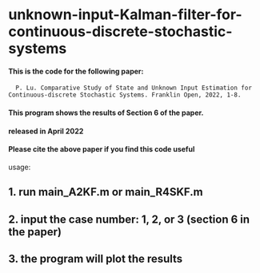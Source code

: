 # unknown-input-Kalman-filter-for-continuous-discrete-stochastic-systems

#### This is the code for the following paper:
      P. Lu. Comparative Study of State and Unknown Input Estimation for Continuous-discrete Stochastic Systems. Franklin Open, 2022, 1-8.

####   This program shows the results of Section 6 of the paper.

####   released in April 2022

####   Please cite the above paper if you find this code useful


usage:
## 1. run main_A2KF.m or main_R4SKF.m 
## 2. input the case number: 1, 2, or 3 (section 6 in the paper)
## 3. the program will plot the results
